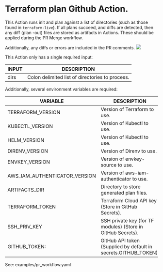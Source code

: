 # Terraform plan Github Action.

This Action runs init and plan against a list of directories (such as those found in `terraform-live`).  If all plans succeed, and diffs are detected, then any diff (plan -out) files are stored as artifacts in Actions.  These should be applied during the PR Merge workflow.

Additionally, any diffs or errors are included in the PR comments.
![](https://user-images.githubusercontent.com/39421615/71298410-cba7c080-233c-11ea-8738-93d91ab7e148.png)

This Action only has a single required input:

| INPUT                         | DESCRIPTION                                                    |
|-------------------------------|----------------------------------------------------------------|
| dirs                          | Colon delimited list of directories to process.                |


Additionally, several environment variables are required:

| VARIABLE                      | DESCRIPTION                                                    |
|-------------------------------|----------------------------------------------------------------|
| TERRAFORM_VERSION             | Version of Terraform to use.                                   |
| KUBECTL_VERSION               | Version of Kubectl to use.                                     |
| HELM_VERSION                  | Version of Kubectl to use.                                     |
| DIRENV_VERSION                | Version of Direnv to use.                                      |
| ENVKEY_VERSION                | Version of envkey-source to use.                               |
| AWS_IAM_AUTHENTICATOR_VERSION | Version of aws-iam-authenticator to use.                       |
| ARTIFACTS_DIR                 | Directory to store generated plan files.                       |
| TERRAFORM_TOKEN               | Terraform Cloud API key (Store in GitHub Secrets).             |
| SSH_PRIV_KEY                  | SSH private key (for TF modules) (Store in GitHub Secrets).    |
| GITHUB_TOKEN:                 | GitHub API token (Supplied by default in secrets.GITHUB_TOKEN).|

See: examples/pr_workflow.yaml